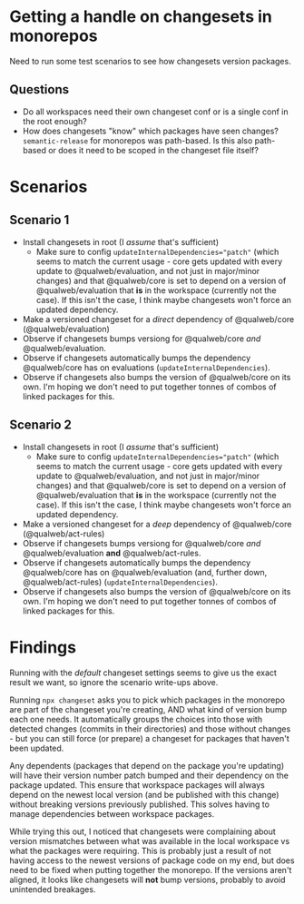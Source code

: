 # Getting a handle on changesets in monorepos

Need to run some test scenarios to see how changesets version packages.

## Questions

- Do all workspaces need their own changeset conf or is a single conf in the root enough?
- How does changesets "know" which packages have seen changes? `semantic-release` for monorepos was path-based. Is this also path-based or does it need to be scoped in the changeset file itself?

# Scenarios

## Scenario 1

- Install changesets in root (I *assume* that's sufficient)
  - Make sure to config `updateInternalDependencies="patch"` (which seems to match the current usage - core gets updated with every update to @qualweb/evaluation, and not just in major/minor changes) and that @qualweb/core is set to depend on a version of @qualweb/evaluation that **is** in the workspace (currently not the case). If this isn't the case, I think maybe changesets won't force an updated dependency.
- Make a versioned changeset for a *direct* dependency of @qualweb/core (@qualweb/evaluation)
- Observe if changesets bumps versiong for @qualweb/core *and* @qualweb/evaluation.
- Observe if changesets automatically bumps the dependency @qualweb/core has on evaluations (`updateInternalDependencies`).
- Observe if changesets also bumps the version of @qualweb/core on its own. I'm hoping we don't need to put together tonnes of combos of linked packages for this.

## Scenario 2

- Install changesets in root (I *assume* that's sufficient)
  - Make sure to config `updateInternalDependencies="patch"` (which seems to match the current usage - core gets updated with every update to @qualweb/evaluation, and not just in major/minor changes) and that @qualweb/core is set to depend on a version of @qualweb/evaluation that **is** in the workspace (currently not the case). If this isn't the case, I think maybe changesets won't force an updated dependency.
- Make a versioned changeset for a *deep* dependency of @qualweb/core (@qualweb/act-rules)
- Observe if changesets bumps versiong for @qualweb/core *and* @qualweb/evaluation **and** @qualweb/act-rules.
- Observe if changesets automatically bumps the dependency @qualweb/core has on @qualweb/evaluation (and, further down, @qualweb/act-rules) (`updateInternalDependencies`).
- Observe if changesets also bumps the version of @qualweb/core on its own. I'm hoping we don't need to put together tonnes of combos of linked packages for this.

# Findings

Running with the *default* changeset settings seems to give us the exact result we want, so ignore the scenario write-ups above.

Running `npx changeset` asks you to pick which packages in the monorepo are part of the changeset you're creating, AND what kind of version bump each one needs. It automatically groups the choices into those with detected changes (commits in their directories) and those without changes - but you can still force (or prepare) a changeset for packages that haven't been updated.

Any dependents (packages that depend on the package you're updating) will have their version number patch bumped and their dependency on the package updated. This ensure that workspace packages will always depend on the newest local version (and be published with this change) without breaking versions previously published. This solves having to manage dependencies between workspace packages.

While trying this out, I noticed that changesets were complaining about version mismatches between what was available in the local workspace vs what the packages were requiring. This is probably just a result of not having access to the newest versions of package code on my end, but does need to be fixed when putting together the monorepo. If the versions aren't aligned, it looks like changesets will **not** bump versions, probably to avoid unintended breakages.